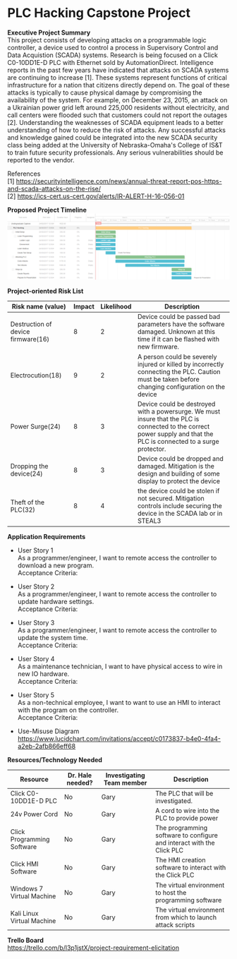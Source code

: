 
# PLC Hacking Capstone Project

<b>Executive Project Summary</b><br>
This project consists of developing attacks on a programmable logic controller, a device used to control a process in Supervisory Control and Data Acquistion (SCADA) systems. Research is being focused on a Click C0-10DD1E-D PLC with Ethernet sold by AutomationDirect. Intelligence reports in the past few years have indicated that attacks on SCADA systems are continuing to increase [1]. These systems represent functions of critical infrastructure for a nation that citizens directly depend on. The goal of these attacks is typically to cause physical damage by compromising the availability of the system. For example, on December 23, 2015, an attack on a Ukrainian power grid left around 225,000 residents without electricity, and call centers were flooded such that customers could not report the outages [2]. Understanding the weaknesses of SCADA equipment leads to a better understanding of how to reduce the risk of attacks. Any successful attacks and knowledge gained could be integrated into the new SCADA security class being added at the University of Nebraska-Omaha's College of IS&T to train future security professionals. Any serious vulnerabilities should be reported to the vendor.

References<br>
[1] https://securityintelligence.com/news/annual-threat-report-pos-https-and-scada-attacks-on-the-rise/ <br>
[2] https://ics-cert.us-cert.gov/alerts/IR-ALERT-H-16-056-01

<b>Proposed Project Timeline</b>
![Alt text](/gantChart.PNG?raw=true "Project Timeline")

<b>Project-oriented Risk List</b>

|Risk name (value)  | Impact     | Likelihood | Description |
|-------------------|------------|------------|-------------|
|Destruction of device firmware(16) | 8 | 2 | Device could be passed bad parameters have the software damaged. Unknown at this time if it can be flashed with new firmware. |
| Electrocution(18) | 9 | 2 | A person could be severely injured or killed by incorrectly connecting the PLC. Caution must be taken before changing configuration on the device |
| Power Surge(24) | 8 | 3 | Device could be destroyed with  a powersurge. We must insure that the PLC is connected to the correct power supply and that the PLC is connected to a surge protector. |
| Dropping the device(24) | 8 | 3 | Device could be dropped and damaged. Mitigation is the design and building of some display to protect the device |
| Theft of the PLC(32) | 8 | 4 | the device could be stolen if not secured. Mitigation controls include securing the device in the SCADA lab or in STEAL3 |


<b>Application Requirements</b>

- User Story 1<br>
  As a programmer/engineer, I want to remote access the controller to download a new program.<br>
  Acceptance Criteria: 

- User Story 2<br>
  As a programmer/engineer, I want to remote access the controller to update hardware settings.<br>
  Acceptance Criteria:

- User Story 3<br>
  As a programmer/engineer, I want to remote access the controller to update the system time.<br>
  Acceptance Criteria:
  
- User Story 4<br>
  As a maintenance technician, I want to have physical access to wire in new IO hardware.<br>
  Acceptance Criteria:
  
- User Story 5<br>
  As a non-technical employee, I want to want to use an HMI to interact with the program on the controller.<br>
  Acceptance Criteria:

- Use-Misuse Diagram<br>
https://www.lucidchart.com/invitations/accept/c0173837-b4e0-4fa4-a2eb-2afb866eff68

<b>Resources/Technology Needed</b>

|Resource  | Dr. Hale needed? | Investigating Team member | Description |
|----------|------------------|---------------------------|-------------|
|Click C0-10DD1E-D PLC | No | Gary | The PLC that will be investigated. |
|24v Power Cord | No | Gary | A cord to wire into the PLC to provide power |
|Click Programming Software | No | Gary | The programming software to configure and interact with the Click PLC |
|Click HMI Software| No | Gary | The HMI creation software to interact with the Click PLC |
|Windows 7 Virtual Machine | No | Gary | The virtual environment to host the programming software |
|Kali Linux Virtual Machine| No | Gary | The virtual environment from which to launch attack scripts |

<b>Trello Board</b><br>
https://trello.com/b/l3p1jstX/project-requirement-elicitation
